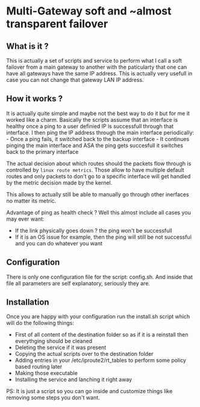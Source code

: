 # Multi-Gateway soft and ~almost transparent failover

## What is it ?
This is actually a set of scripts and service to perform what I call a soft failover from a main gateway to another with the paticularty that one can have all gateways have the same IP address. This is actually very usefull in case you can not change that gateway LAN IP address.

## How it works ?
It is actually quite simple and maybe not the best way to do it but for me it worked like a charm.
Basically the scripts assume that an interface is healthy once a ping to a user definied IP is successfull through that interface.
I then ping the IP address through the main interface periodically:
    - Once a ping fails, it switched back to the backup interface
    - It continues pinging the main interface and ASA the ping gets succesfull it switches back to the primary interface 

The actual decision about which routes should the packets flow through is controlled by `linux route metrics`. Those allow to have multiple default routes and only packets to don't go to a specific interface will get handled by the metric decision made by the kernel.

This allows to actually still be able to manually go through other inerfaces no matter its metric.

Advantage of ping as health check ? Well this almost include all cases you may ever want:
- If the link physically goes down ? the ping won't be successfull
- If it is an OS issue for example, then the ping will still be not successful and you can do whatever you want

## Configuration
There is only one configuration file for the script: config.sh.
And inside that file all parameters are self explanatory, seriously they are.

## Installation
Once you are happy with your configuration run the install.sh script which will do the following things:
- First of all content of the destination folder so as if it is a reinstall then everythging should be cleaned
- Deleting the service if it was present
- Copying the actual scripts over to the destination folder
- Adding entries in your /etc/iproute2/rt_tables to perform some policy based routing later
- Making those executable
- Installing the service and lanching it right away

PS: It is just a script so you can go inside and customize things like removing some steps you don't want.
